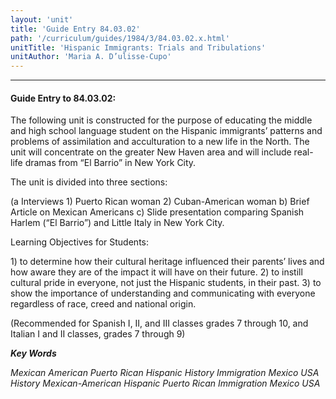 ```yaml
---
layout: 'unit'
title: 'Guide Entry 84.03.02'
path: '/curriculum/guides/1984/3/84.03.02.x.html'
unitTitle: 'Hispanic Immigrants: Trials and Tribulations'
unitAuthor: 'Maria A. D’ulisse-Cupo'
---
```


<body>
<hr/>
 <h4>
  Guide Entry to 84.03.02:
 </h4>
 The following unit is constructed for the purpose of educating the middle and high school language student on the Hispanic immigrants’ patterns and problems of assimilation and acculturation to a new life in the North.  The unit will concentrate on the greater New Haven area and will include real-life dramas from “El Barrio” in New York City.
 <p>
  The unit is divided into three sections:
 </p>
 <p>
  (a Interviews    1) Puerto Rican woman    2) Cuban-American woman  b) Brief Article on Mexican Americans c) Slide presentation comparing Spanish Harlem (“El Barrio”) and Little Italy in New York City.
 </p>
 <p>
  Learning Objectives for Students:
 </p>
 <p>
  1) to determine how their cultural heritage influenced their parents’ lives and how aware they are of the impact it will have on their future. 2) to instill cultural pride in everyone, not just the Hispanic students, in their past. 3) to show the importance of understanding and communicating with everyone regardless of race, creed and national origin.
 </p>
 <p>
  (Recommended for Spanish I, II, and III classes grades 7 through 10, and Italian I and II classes, grades 7 through 9)
 </p>
<p>
  <b>
   <i>
    Key Words
   </i>
  </b>
  <br/>
 </p>
 <p>
  <i>
   Mexican American Puerto Rican Hispanic History Immigration Mexico USA History Mexican-American Hispanic Puerto Rican Immigration Mexico USA
  </i>
 </p>

</body>
